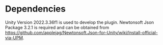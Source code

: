 Dependencies
=============
Unity Version 2022.3.36f1 is used to develop the plugin.
Newtonsoft Json Package 3.2.1 is required and can be obtained from https://github.com/applejag/Newtonsoft.Json-for-Unity/wiki/Install-official-via-UPM.

